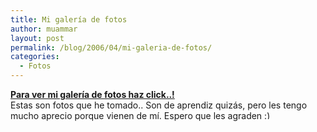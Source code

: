 ```yaml
---
title: Mi galería de fotos
author: muammar
layout: post
permalink: /blog/2006/04/mi-galeria-de-fotos/
categories:
  - Fotos
---
```

**[Para ver mi galería de fotos haz click..!][1]**  
Estas son fotos que he tomado.. Son de aprendiz quizás, pero les tengo mucho aprecio porque vienen de mí. Espero que les agraden <img src="http://muammar.me/blog/wp-includes/images/smilies/simple-smile.png" alt=":)" class="wp-smiley" style="height: 1em; max-height: 1em;" />

 [1]: http://fotos.muammar.me/blog